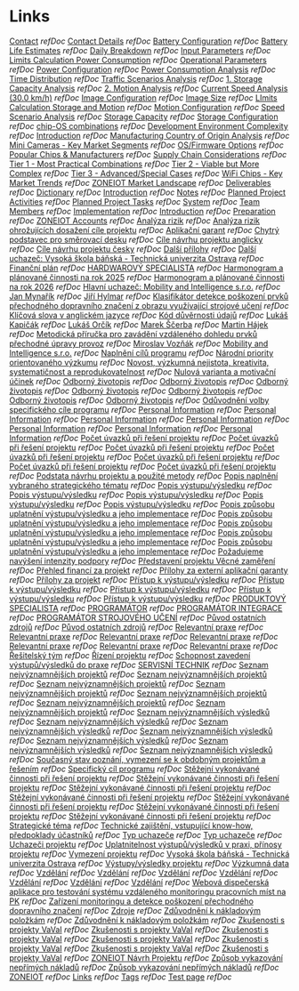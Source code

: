 # Links

[Contact](contact.md#contact) *refDoc*
[Contact Details](contact.md#contact-details) *refDoc*
[Battery Configuration](development/limits_calculations_power_consumption.md#battery-configuration) *refDoc*
[Battery Life Estimates](development/limits_calculations_power_consumption.md#battery-life-estimates) *refDoc*
[Daily Breakdown](development/limits_calculations_power_consumption.md#daily-breakdown) *refDoc*
[Input Parameters](development/limits_calculations_power_consumption.md#input-parameters) *refDoc*
[Limits Calculation Power Consumption](development/limits_calculations_power_consumption.md#limits-calculation-power-consumption) *refDoc*
[Operational Parameters](development/limits_calculations_power_consumption.md#operational-parameters) *refDoc*
[Power Configuration](development/limits_calculations_power_consumption.md#power-configuration) *refDoc*
[Power Consumption Analysis](development/limits_calculations_power_consumption.md#power-consumption-analysis) *refDoc*
[Time Distribution](development/limits_calculations_power_consumption.md#time-distribution) *refDoc*
[Traffic Scenarios Analysis](development/limits_calculations_power_consumption.md#traffic-scenarios-analysis) *refDoc*
[1. Storage Capacity Analysis](development/limits_calculations_storage_and_motion.md#1-storage-capacity-analysis) *refDoc*
[2. Motion Analysis](development/limits_calculations_storage_and_motion.md#2-motion-analysis) *refDoc*
[Current Speed Analysis (30.0 km/h)](development/limits_calculations_storage_and_motion.md#current-speed-analysis-(30.0-km/h)) *refDoc*
[Image Configuration](development/limits_calculations_storage_and_motion.md#image-configuration) *refDoc*
[Image Size](development/limits_calculations_storage_and_motion.md#image-size) *refDoc*
[LImits Calculation Storage and Motion](development/limits_calculations_storage_and_motion.md#limits-calculation-storage-and-motion) *refDoc*
[Motion Configuration](development/limits_calculations_storage_and_motion.md#motion-configuration) *refDoc*
[Speed Scenario Analysis](development/limits_calculations_storage_and_motion.md#speed-scenario-analysis) *refDoc*
[Storage Capacity](development/limits_calculations_storage_and_motion.md#storage-capacity) *refDoc*
[Storage Configuration](development/limits_calculations_storage_and_motion.md#storage-configuration) *refDoc*
[chip-OS combinations](development/zoneiot_market_landscape_ro.md#chip-os-combinations) *refDoc*
[Development Environment Complexity](development/zoneiot_market_landscape_ro.md#development-environment-complexity) *refDoc*
[Introduction](development/zoneiot_market_landscape_ro.md#introduction) *refDoc*
[Manufacturing Country of Origin Analysis](development/zoneiot_market_landscape_ro.md#manufacturing-country-of-origin-analysis) *refDoc*
[Mini Cameras - Key Market Segments](development/zoneiot_market_landscape_ro.md#mini-cameras---key-market-segments) *refDoc*
[OS/Firmware Options](development/zoneiot_market_landscape_ro.md#os/firmware-options) *refDoc*
[Popular Chips & Manufacturers](development/zoneiot_market_landscape_ro.md#popular-chips-&-manufacturers) *refDoc*
[Supply Chain Considerations](development/zoneiot_market_landscape_ro.md#supply-chain-considerations) *refDoc*
[Tier 1 - Most Practical Combinations](development/zoneiot_market_landscape_ro.md#tier-1---most-practical-combinations) *refDoc*
[Tier 2 - Viable but More Complex](development/zoneiot_market_landscape_ro.md#tier-2---viable-but-more-complex) *refDoc*
[Tier 3 - Advanced/Special Cases](development/zoneiot_market_landscape_ro.md#tier-3---advanced/special-cases) *refDoc*
[WiFi Chips - Key Market Trends](development/zoneiot_market_landscape_ro.md#wifi-chips---key-market-trends) *refDoc*
[ZONEIOT Market Landscape](development/zoneiot_market_landscape_ro.md#zoneiot-market-landscape) *refDoc*
[Deliverables](dictionary.md#deliverables) *refDoc*
[Dictionary](dictionary.md#dictionary) *refDoc*
[Introduction](dictionary.md#introduction) *refDoc*
[Notes](dictionary.md#notes) *refDoc*
[Planned Project Activities](dictionary.md#planned-project-activities) *refDoc*
[Planned Project Tasks](dictionary.md#planned-project-tasks) *refDoc*
[System](dictionary.md#system) *refDoc*
[Team Members](dictionary.md#team-members) *refDoc*
[Implementation](governance/zoneiot_accounts.md#implementation) *refDoc*
[Introduction](governance/zoneiot_accounts.md#introduction) *refDoc*
[Preparation](governance/zoneiot_accounts.md#preparation) *refDoc*
[ZONEIOT Accounts](governance/zoneiot_accounts.md#zoneiot-accounts) *refDoc*
[Analýza rizik](governance/zoneiot_navrh_projektu_ro.md#analyza-rizik) *refDoc*
[Analýza rizik ohrožujících dosažení cíle projektu](governance/zoneiot_navrh_projektu_ro.md#analyza-rizik-ohrozujicich-dosazeni-cile-projektu) *refDoc*
[Aplikační garant](governance/zoneiot_navrh_projektu_ro.md#aplikacni-garant) *refDoc*
[Chytrý podstavec pro směrovací desku](governance/zoneiot_navrh_projektu_ro.md#chytry-podstavec-pro-smerovaci-desku) *refDoc*
[Cíle návrhu projektu anglicky](governance/zoneiot_navrh_projektu_ro.md#cile-navrhu-projektu-anglicky) *refDoc*
[Cíle návrhu projektu česky](governance/zoneiot_navrh_projektu_ro.md#cile-navrhu-projektu-cesky) *refDoc*
[Další přílohy](governance/zoneiot_navrh_projektu_ro.md#dalsi-prilohy) *refDoc*
[Další uchazeč: Vysoká škola báňská - Technická univerzita Ostrava](governance/zoneiot_navrh_projektu_ro.md#dalsi-uchazec:-vysoka-skola-banska---technicka-univerzita-ostrava) *refDoc*
[Finanční plán](governance/zoneiot_navrh_projektu_ro.md#financni-plan) *refDoc*
[HARDWAROVÝ SPECIALISTA](governance/zoneiot_navrh_projektu_ro.md#hardwarovy-specialista) *refDoc*
[Harmonogram a plánované činnosti na rok 2025](governance/zoneiot_navrh_projektu_ro.md#harmonogram-a-planovane-cinnosti-na-rok-2025) *refDoc*
[Harmonogram a plánované činnosti na rok 2026](governance/zoneiot_navrh_projektu_ro.md#harmonogram-a-planovane-cinnosti-na-rok-2026) *refDoc*
[Hlavní uchazeč: Mobility and Intelligence s.r.o.](governance/zoneiot_navrh_projektu_ro.md#hlavni-uchazec:-mobility-and-intelligence-s.r.o.) *refDoc*
[Jan Mynařík](governance/zoneiot_navrh_projektu_ro.md#jan-mynarik) *refDoc*
[Jiří Hylmar](governance/zoneiot_navrh_projektu_ro.md#jiri-hylmar) *refDoc*
[Klasifikátor detekce poškození prvků přechodného dopravního značení z obrazu využívající strojové učení](governance/zoneiot_navrh_projektu_ro.md#klasifikator-detekce-poskozeni-prvku-prechodneho-dopravniho-znaceni-z-obrazu-vyuzivajici-strojove-uceni) *refDoc*
[Klíčová slova v anglickém jazyce](governance/zoneiot_navrh_projektu_ro.md#klicova-slova-v-anglickem-jazyce) *refDoc*
[Kód důvěrnosti údajů](governance/zoneiot_navrh_projektu_ro.md#kod-duvernosti-udaju) *refDoc*
[Lukáš Kapičák](governance/zoneiot_navrh_projektu_ro.md#lukas-kapicak) *refDoc*
[Lukáš Orčík](governance/zoneiot_navrh_projektu_ro.md#lukas-orcik) *refDoc*
[Marek Ščerba](governance/zoneiot_navrh_projektu_ro.md#marek-scerba) *refDoc*
[Martin Hájek](governance/zoneiot_navrh_projektu_ro.md#martin-hajek) *refDoc*
[Metodická příručka pro zavádění vzdáleného dohledu prvků přechodné úpravy provoz](governance/zoneiot_navrh_projektu_ro.md#metodicka-prirucka-pro-zavadeni-vzdaleneho-dohledu-prvku-prechodne-upravy-provoz) *refDoc*
[Miroslav Vozňák](governance/zoneiot_navrh_projektu_ro.md#miroslav-voznak) *refDoc*
[Mobility and Intelligence s.r.o.](governance/zoneiot_navrh_projektu_ro.md#mobility-and-intelligence-s.r.o.) *refDoc*
[Naplnění cílů programu](governance/zoneiot_navrh_projektu_ro.md#naplneni-cilu-programu) *refDoc*
[Národní priority orientovaného výzkumu](governance/zoneiot_navrh_projektu_ro.md#narodni-priority-orientovaneho-vyzkumu) *refDoc*
[Novost, výzkumná nejistota, kreativita, systematičnost a reprodukovatelnost](governance/zoneiot_navrh_projektu_ro.md#novost,-vyzkumna-nejistota,-kreativita,-systematicnost-a-reprodukovatelnost) *refDoc*
[Nulová varianta a motivační účinek](governance/zoneiot_navrh_projektu_ro.md#nulova-varianta-a-motivacni-ucinek) *refDoc*
[Odborný životopis](governance/zoneiot_navrh_projektu_ro.md#odborny-zivotopis) *refDoc*
[Odborný životopis](governance/zoneiot_navrh_projektu_ro.md#odborny-zivotopis) *refDoc*
[Odborný životopis](governance/zoneiot_navrh_projektu_ro.md#odborny-zivotopis) *refDoc*
[Odborný životopis](governance/zoneiot_navrh_projektu_ro.md#odborny-zivotopis) *refDoc*
[Odborný životopis](governance/zoneiot_navrh_projektu_ro.md#odborny-zivotopis) *refDoc*
[Odborný životopis](governance/zoneiot_navrh_projektu_ro.md#odborny-zivotopis) *refDoc*
[Odborný životopis](governance/zoneiot_navrh_projektu_ro.md#odborny-zivotopis) *refDoc*
[Odůvodnění volby specifického cíle programu](governance/zoneiot_navrh_projektu_ro.md#oduvodneni-volby-specifickeho-cile-programu) *refDoc*
[Personal Information](governance/zoneiot_navrh_projektu_ro.md#personal-information) *refDoc*
[Personal Information](governance/zoneiot_navrh_projektu_ro.md#personal-information) *refDoc*
[Personal Information](governance/zoneiot_navrh_projektu_ro.md#personal-information) *refDoc*
[Personal Information](governance/zoneiot_navrh_projektu_ro.md#personal-information) *refDoc*
[Personal Information](governance/zoneiot_navrh_projektu_ro.md#personal-information) *refDoc*
[Personal Information](governance/zoneiot_navrh_projektu_ro.md#personal-information) *refDoc*
[Personal Information](governance/zoneiot_navrh_projektu_ro.md#personal-information) *refDoc*
[Počet úvazků při řešení projektu](governance/zoneiot_navrh_projektu_ro.md#pocet-uvazku-pri-reseni-projektu) *refDoc*
[Počet úvazků při řešení projektu](governance/zoneiot_navrh_projektu_ro.md#pocet-uvazku-pri-reseni-projektu) *refDoc*
[Počet úvazků při řešení projektu](governance/zoneiot_navrh_projektu_ro.md#pocet-uvazku-pri-reseni-projektu) *refDoc*
[Počet úvazků při řešení projektu](governance/zoneiot_navrh_projektu_ro.md#pocet-uvazku-pri-reseni-projektu) *refDoc*
[Počet úvazků při řešení projektu](governance/zoneiot_navrh_projektu_ro.md#pocet-uvazku-pri-reseni-projektu) *refDoc*
[Počet úvazků při řešení projektu](governance/zoneiot_navrh_projektu_ro.md#pocet-uvazku-pri-reseni-projektu) *refDoc*
[Počet úvazků při řešení projektu](governance/zoneiot_navrh_projektu_ro.md#pocet-uvazku-pri-reseni-projektu) *refDoc*
[Podstata návrhu projektu a použité metody](governance/zoneiot_navrh_projektu_ro.md#podstata-navrhu-projektu-a-pouzite-metody) *refDoc*
[Popis naplnění vybraného strategického tématu](governance/zoneiot_navrh_projektu_ro.md#popis-naplneni-vybraneho-strategickeho-tematu) *refDoc*
[Popis výstupu/výsledku](governance/zoneiot_navrh_projektu_ro.md#popis-vystupu/vysledku) *refDoc*
[Popis výstupu/výsledku](governance/zoneiot_navrh_projektu_ro.md#popis-vystupu/vysledku) *refDoc*
[Popis výstupu/výsledku](governance/zoneiot_navrh_projektu_ro.md#popis-vystupu/vysledku) *refDoc*
[Popis výstupu/výsledku](governance/zoneiot_navrh_projektu_ro.md#popis-vystupu/vysledku) *refDoc*
[Popis výstupu/výsledku](governance/zoneiot_navrh_projektu_ro.md#popis-vystupu/vysledku) *refDoc*
[Popis způsobu uplatnění výstupu/výsledku a jeho implementace](governance/zoneiot_navrh_projektu_ro.md#popis-zpusobu-uplatneni-vystupu/vysledku-a-jeho-implementace) *refDoc*
[Popis způsobu uplatnění výstupu/výsledku a jeho implementace](governance/zoneiot_navrh_projektu_ro.md#popis-zpusobu-uplatneni-vystupu/vysledku-a-jeho-implementace) *refDoc*
[Popis způsobu uplatnění výstupu/výsledku a jeho implementace](governance/zoneiot_navrh_projektu_ro.md#popis-zpusobu-uplatneni-vystupu/vysledku-a-jeho-implementace) *refDoc*
[Popis způsobu uplatnění výstupu/výsledku a jeho implementace](governance/zoneiot_navrh_projektu_ro.md#popis-zpusobu-uplatneni-vystupu/vysledku-a-jeho-implementace) *refDoc*
[Popis způsobu uplatnění výstupu/výsledku a jeho implementace](governance/zoneiot_navrh_projektu_ro.md#popis-zpusobu-uplatneni-vystupu/vysledku-a-jeho-implementace) *refDoc*
[Požadujeme navýšení intenzity podpory](governance/zoneiot_navrh_projektu_ro.md#pozadujeme-navyseni-intenzity-podpory) *refDoc*
[Představení projektu Věcné zaměření](governance/zoneiot_navrh_projektu_ro.md#predstaveni-projektu-vecne-zamereni) *refDoc*
[Přehled financí za projekt](governance/zoneiot_navrh_projektu_ro.md#prehled-financi-za-projekt) *refDoc*
[Přílohy za externí aplikační garanty](governance/zoneiot_navrh_projektu_ro.md#prilohy-za-externi-aplikacni-garanty) *refDoc*
[Přílohy za projekt](governance/zoneiot_navrh_projektu_ro.md#prilohy-za-projekt) *refDoc*
[Přístup k výstupu/výsledku](governance/zoneiot_navrh_projektu_ro.md#pristup-k-vystupu/vysledku) *refDoc*
[Přístup k výstupu/výsledku](governance/zoneiot_navrh_projektu_ro.md#pristup-k-vystupu/vysledku) *refDoc*
[Přístup k výstupu/výsledku](governance/zoneiot_navrh_projektu_ro.md#pristup-k-vystupu/vysledku) *refDoc*
[Přístup k výstupu/výsledku](governance/zoneiot_navrh_projektu_ro.md#pristup-k-vystupu/vysledku) *refDoc*
[Přístup k výstupu/výsledku](governance/zoneiot_navrh_projektu_ro.md#pristup-k-vystupu/vysledku) *refDoc*
[PRODUKTOVÝ SPECIALISTA](governance/zoneiot_navrh_projektu_ro.md#produktovy-specialista) *refDoc*
[PROGRAMÁTOR](governance/zoneiot_navrh_projektu_ro.md#programator) *refDoc*
[PROGRAMÁTOR INTEGRACE](governance/zoneiot_navrh_projektu_ro.md#programator-integrace) *refDoc*
[PROGRAMÁTOR STROJOVÉHO UČENÍ](governance/zoneiot_navrh_projektu_ro.md#programator-strojoveho-uceni) *refDoc*
[Původ ostatních zdrojů](governance/zoneiot_navrh_projektu_ro.md#puvod-ostatnich-zdroju) *refDoc*
[Původ ostatních zdrojů](governance/zoneiot_navrh_projektu_ro.md#puvod-ostatnich-zdroju) *refDoc*
[Relevantní praxe](governance/zoneiot_navrh_projektu_ro.md#relevantni-praxe) *refDoc*
[Relevantní praxe](governance/zoneiot_navrh_projektu_ro.md#relevantni-praxe) *refDoc*
[Relevantní praxe](governance/zoneiot_navrh_projektu_ro.md#relevantni-praxe) *refDoc*
[Relevantní praxe](governance/zoneiot_navrh_projektu_ro.md#relevantni-praxe) *refDoc*
[Relevantní praxe](governance/zoneiot_navrh_projektu_ro.md#relevantni-praxe) *refDoc*
[Relevantní praxe](governance/zoneiot_navrh_projektu_ro.md#relevantni-praxe) *refDoc*
[Relevantní praxe](governance/zoneiot_navrh_projektu_ro.md#relevantni-praxe) *refDoc*
[Řešitelský tým](governance/zoneiot_navrh_projektu_ro.md#resitelsky-tym) *refDoc*
[Řízení projektu](governance/zoneiot_navrh_projektu_ro.md#rizeni-projektu) *refDoc*
[Schopnost zavedení výstupů/výsledků do praxe](governance/zoneiot_navrh_projektu_ro.md#schopnost-zavedeni-vystupu/vysledku-do-praxe) *refDoc*
[SERVISNÍ TECHNIK](governance/zoneiot_navrh_projektu_ro.md#servisni-technik) *refDoc*
[Seznam nejvýznamnějších projektů](governance/zoneiot_navrh_projektu_ro.md#seznam-nejvyznamnejsich-projektu) *refDoc*
[Seznam nejvýznamnějších projektů](governance/zoneiot_navrh_projektu_ro.md#seznam-nejvyznamnejsich-projektu) *refDoc*
[Seznam nejvýznamnějších projektů](governance/zoneiot_navrh_projektu_ro.md#seznam-nejvyznamnejsich-projektu) *refDoc*
[Seznam nejvýznamnějších projektů](governance/zoneiot_navrh_projektu_ro.md#seznam-nejvyznamnejsich-projektu) *refDoc*
[Seznam nejvýznamnějších projektů](governance/zoneiot_navrh_projektu_ro.md#seznam-nejvyznamnejsich-projektu) *refDoc*
[Seznam nejvýznamnějších projektů](governance/zoneiot_navrh_projektu_ro.md#seznam-nejvyznamnejsich-projektu) *refDoc*
[Seznam nejvýznamnějších projektů](governance/zoneiot_navrh_projektu_ro.md#seznam-nejvyznamnejsich-projektu) *refDoc*
[Seznam nejvýznamnějších výsledků](governance/zoneiot_navrh_projektu_ro.md#seznam-nejvyznamnejsich-vysledku) *refDoc*
[Seznam nejvýznamnějších výsledků](governance/zoneiot_navrh_projektu_ro.md#seznam-nejvyznamnejsich-vysledku) *refDoc*
[Seznam nejvýznamnějších výsledků](governance/zoneiot_navrh_projektu_ro.md#seznam-nejvyznamnejsich-vysledku) *refDoc*
[Seznam nejvýznamnějších výsledků](governance/zoneiot_navrh_projektu_ro.md#seznam-nejvyznamnejsich-vysledku) *refDoc*
[Seznam nejvýznamnějších výsledků](governance/zoneiot_navrh_projektu_ro.md#seznam-nejvyznamnejsich-vysledku) *refDoc*
[Seznam nejvýznamnějších výsledků](governance/zoneiot_navrh_projektu_ro.md#seznam-nejvyznamnejsich-vysledku) *refDoc*
[Seznam nejvýznamnějších výsledků](governance/zoneiot_navrh_projektu_ro.md#seznam-nejvyznamnejsich-vysledku) *refDoc*
[Současný stav poznání, vymezení se k obdobným projektům a řešením](governance/zoneiot_navrh_projektu_ro.md#soucasny-stav-poznani,-vymezeni-se-k-obdobnym-projektum-a-resenim) *refDoc*
[Specifický cíl programu](governance/zoneiot_navrh_projektu_ro.md#specificky-cil-programu) *refDoc*
[Stěžejní vykonávané činnosti při řešení projektu](governance/zoneiot_navrh_projektu_ro.md#stezejni-vykonavane-cinnosti-pri-reseni-projektu) *refDoc*
[Stěžejní vykonávané činnosti při řešení projektu](governance/zoneiot_navrh_projektu_ro.md#stezejni-vykonavane-cinnosti-pri-reseni-projektu) *refDoc*
[Stěžejní vykonávané činnosti při řešení projektu](governance/zoneiot_navrh_projektu_ro.md#stezejni-vykonavane-cinnosti-pri-reseni-projektu) *refDoc*
[Stěžejní vykonávané činnosti při řešení projektu](governance/zoneiot_navrh_projektu_ro.md#stezejni-vykonavane-cinnosti-pri-reseni-projektu) *refDoc*
[Stěžejní vykonávané činnosti při řešení projektu](governance/zoneiot_navrh_projektu_ro.md#stezejni-vykonavane-cinnosti-pri-reseni-projektu) *refDoc*
[Stěžejní vykonávané činnosti při řešení projektu](governance/zoneiot_navrh_projektu_ro.md#stezejni-vykonavane-cinnosti-pri-reseni-projektu) *refDoc*
[Stěžejní vykonávané činnosti při řešení projektu](governance/zoneiot_navrh_projektu_ro.md#stezejni-vykonavane-cinnosti-pri-reseni-projektu) *refDoc*
[Strategické téma](governance/zoneiot_navrh_projektu_ro.md#strategicke-tema) *refDoc*
[Technické zajištění, vstupující know-how, předpoklady účastníků](governance/zoneiot_navrh_projektu_ro.md#technicke-zajisteni,-vstupujici-know-how,-predpoklady-ucastniku) *refDoc*
[Typ uchazeče](governance/zoneiot_navrh_projektu_ro.md#typ-uchazece) *refDoc*
[Typ uchazeče](governance/zoneiot_navrh_projektu_ro.md#typ-uchazece) *refDoc*
[Uchazeči projektu](governance/zoneiot_navrh_projektu_ro.md#uchazeci-projektu) *refDoc*
[Uplatnitelnost výstupů/výsledků v praxi, přínosy projektu](governance/zoneiot_navrh_projektu_ro.md#uplatnitelnost-vystupu/vysledku-v-praxi,-prinosy-projektu) *refDoc*
[Vymezení projektu](governance/zoneiot_navrh_projektu_ro.md#vymezeni-projektu) *refDoc*
[Vysoká škola báňská - Technická univerzita Ostrava](governance/zoneiot_navrh_projektu_ro.md#vysoka-skola-banska---technicka-univerzita-ostrava) *refDoc*
[Výstupy/výsledky projektu](governance/zoneiot_navrh_projektu_ro.md#vystupy/vysledky-projektu) *refDoc*
[Výzkumná data](governance/zoneiot_navrh_projektu_ro.md#vyzkumna-data) *refDoc*
[Vzdělání](governance/zoneiot_navrh_projektu_ro.md#vzdelani) *refDoc*
[Vzdělání](governance/zoneiot_navrh_projektu_ro.md#vzdelani) *refDoc*
[Vzdělání](governance/zoneiot_navrh_projektu_ro.md#vzdelani) *refDoc*
[Vzdělání](governance/zoneiot_navrh_projektu_ro.md#vzdelani) *refDoc*
[Vzdělání](governance/zoneiot_navrh_projektu_ro.md#vzdelani) *refDoc*
[Vzdělání](governance/zoneiot_navrh_projektu_ro.md#vzdelani) *refDoc*
[Vzdělání](governance/zoneiot_navrh_projektu_ro.md#vzdelani) *refDoc*
[Webová dispečerská aplikace pro testování systému vzdáleného monitoringu pracovních míst na PK](governance/zoneiot_navrh_projektu_ro.md#webova-dispecerska-aplikace-pro-testovani-systemu-vzdaleneho-monitoringu-pracovnich-mist-na-pk) *refDoc*
[Zařízení monitoringu a detekce poškození přechodného dopravního značení](governance/zoneiot_navrh_projektu_ro.md#zarizeni-monitoringu-a-detekce-poskozeni-prechodneho-dopravniho-znaceni) *refDoc*
[Zdroje](governance/zoneiot_navrh_projektu_ro.md#zdroje) *refDoc*
[Zdůvodnění k nákladovým položkám](governance/zoneiot_navrh_projektu_ro.md#zduvodneni-k-nakladovym-polozkam) *refDoc*
[Zdůvodnění k nákladovým položkám](governance/zoneiot_navrh_projektu_ro.md#zduvodneni-k-nakladovym-polozkam) *refDoc*
[Zkušenosti s projekty VaVaI](governance/zoneiot_navrh_projektu_ro.md#zkusenosti-s-projekty-vavai) *refDoc*
[Zkušenosti s projekty VaVaI](governance/zoneiot_navrh_projektu_ro.md#zkusenosti-s-projekty-vavai) *refDoc*
[Zkušenosti s projekty VaVaI](governance/zoneiot_navrh_projektu_ro.md#zkusenosti-s-projekty-vavai) *refDoc*
[Zkušenosti s projekty VaVaI](governance/zoneiot_navrh_projektu_ro.md#zkusenosti-s-projekty-vavai) *refDoc*
[Zkušenosti s projekty VaVaI](governance/zoneiot_navrh_projektu_ro.md#zkusenosti-s-projekty-vavai) *refDoc*
[Zkušenosti s projekty VaVaI](governance/zoneiot_navrh_projektu_ro.md#zkusenosti-s-projekty-vavai) *refDoc*
[Zkušenosti s projekty VaVaI](governance/zoneiot_navrh_projektu_ro.md#zkusenosti-s-projekty-vavai) *refDoc*
[ZONEIOT Návrh Projektu](governance/zoneiot_navrh_projektu_ro.md#zoneiot-navrh-projektu) *refDoc*
[Způsob vykazování nepřímých nákladů](governance/zoneiot_navrh_projektu_ro.md#zpusob-vykazovani-neprimych-nakladu) *refDoc*
[Způsob vykazování nepřímých nákladů](governance/zoneiot_navrh_projektu_ro.md#zpusob-vykazovani-neprimych-nakladu) *refDoc*
[ZONEIOT](index.md#zoneiot) *refDoc*
[Links](links.md#links) *refDoc*
[Tags](tags.md#tags) *refDoc*
[Test page](test.md#test-page) *refDoc*
